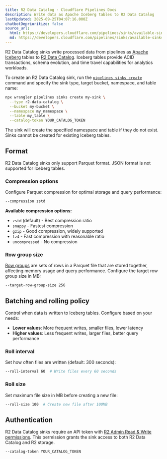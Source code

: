 ```yaml
---
title: R2 Data Catalog · Cloudflare Pipelines Docs
description: Write data as Apache Iceberg tables to R2 Data Catalog
lastUpdated: 2025-09-25T04:07:16.000Z
chatbotDeprioritize: false
source_url:
  html: https://developers.cloudflare.com/pipelines/sinks/available-sinks/r2-data-catalog/
  md: https://developers.cloudflare.com/pipelines/sinks/available-sinks/r2-data-catalog/index.md
---
```


R2 Data Catalog sinks write processed data from pipelines as [Apache Iceberg](https://iceberg.apache.org/) tables to [R2 Data Catalog](https://developers.cloudflare.com/r2/data-catalog/). Iceberg tables provide ACID transactions, schema evolution, and time travel capabilities for analytics workloads.

To create an R2 Data Catalog sink, run the [`pipelines sinks create`](https://developers.cloudflare.com/workers/wrangler/commands/#pipelines-sinks-create) command and specify the sink type, target bucket, namespace, and table name:

```bash
npx wrangler pipelines sinks create my-sink \
  --type r2-data-catalog \
  --bucket my-bucket \
  --namespace my_namespace \
  --table my_table \
  --catalog-token YOUR_CATALOG_TOKEN
```

The sink will create the specified namespace and table if they do not exist. Sinks cannot be created for existing Iceberg tables.

## Format

R2 Data Catalog sinks only support Parquet format. JSON format is not supported for Iceberg tables.

### Compression options

Configure Parquet compression for optimal storage and query performance:

```bash
--compression zstd
```

**Available compression options:**

* `zstd` (default) - Best compression ratio
* `snappy` - Fastest compression
* `gzip` - Good compression, widely supported
* `lz4` - Fast compression with reasonable ratio
* `uncompressed` - No compression

### Row group size

[Row groups](https://parquet.apache.org/docs/file-format/configurations/) are sets of rows in a Parquet file that are stored together, affecting memory usage and query performance. Configure the target row group size in MB:

```bash
--target-row-group-size 256
```

## Batching and rolling policy

Control when data is written to Iceberg tables. Configure based on your needs:

* **Lower values**: More frequent writes, smaller files, lower latency
* **Higher values**: Less frequent writes, larger files, better query performance

### Roll interval

Set how often files are written (default: 300 seconds):

```bash
--roll-interval 60  # Write files every 60 seconds
```

### Roll size

Set maximum file size in MB before creating a new file:

```bash
--roll-size 100  # Create new file after 100MB
```

## Authentication

R2 Data Catalog sinks require an API token with [R2 Admin Read & Write permissions](https://developers.cloudflare.com/r2/data-catalog/manage-catalogs/#create-api-token-in-the-dashboard). This permission grants the sink access to both R2 Data Catalog and R2 storage.

```bash
--catalog-token YOUR_CATALOG_TOKEN
```
